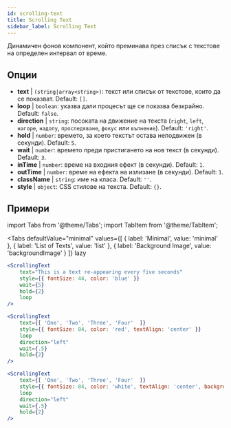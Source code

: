 ```yaml
---
id: scrolling-text
title: Scrolling Text
sidebar_label: Scrolling Text
---
```


Динамичен фонов компонент, който преминава през списък с текстове на определен интервал от време.

## Опции

* __text__ | `(string|array<string>)`: текст или списък от текстове, които да се показват. Default: `[]`.
* __loop__ | `boolean`: указва дали процесът ще се показва безкрайно. Default: `false`.
* __direction__ | `string`: посоката на движение на текста (`right`, `left`, `нагоре`, `надолу`, `проследяване`, `фокус` или `вълнение`). Default: `'right'`.
* __hold__ | `number`: времето, за което текстът остава неподвижен (в секунди). Default: `5`.
* __wait__ | `number`: времето преди пристигането на нов текст (в секунди). Default: `3`.
* __inTime__ | `number`: време на входния ефект (в секунди). Default: `1`.
* __outTime__ | `number`: време на ефекта на излизане (в секунди). Default: `1`.
* __className__ | `string`: име на класа. Default: `''`.
* __style__ | `object`: CSS стилове на текста. Default: `{}`.


## Примери


import Tabs from '@theme/Tabs';
import TabItem from '@theme/TabItem';

<Tabs
    defaultValue="minimal"
    values={[
        { label: 'Minimal', value: 'minimal' },
        { label: 'List of Texts', value: 'list' },
        { label: 'Background Image', value: 'backgroundImage' }
    ]}
    lazy
>

<TabItem value="minimal">

```jsx live
<ScrollingText
    text="This is a text re-appearing every five seconds"
    style={{ fontSize: 44, color: 'blue' }}
    wait={5}
    hold={2}
    loop
/>
```

</TabItem>

<TabItem value="list">

```jsx live
<ScrollingText
    text={[ 'One', 'Two', 'Three', 'Four'  ]}
    style={{ fontSize: 84, color: 'red', textAlign: 'center' }}
    loop
    direction="left"
    wait={.5}
    hold={2}
/>
```

</TabItem>

<TabItem value="backgroundImage">

```jsx live
<ScrollingText
    text={[ 'One', 'Two', 'Three', 'Four'  ]}
    style={{ fontSize: 84, color: 'white', textAlign: 'center', backgroundImage: 'url(https://bit.ly/3qlRgoR)', backgroundSize: '1200px 200px' }}
    loop
    direction="left"
    wait={.5}
    hold={2}
/>
```

</TabItem>

</Tabs>
